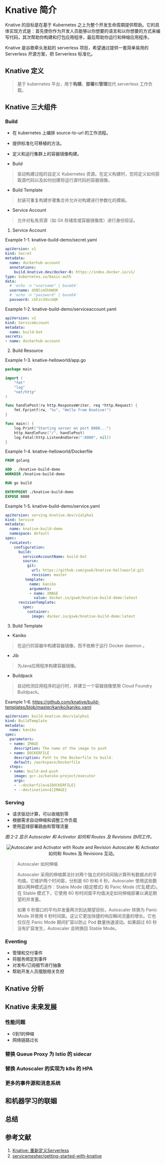 # Knative 简介

Knative 的目标是在基于 Kubernetes 之上为整个开发生命周期提供帮助。它的具体实现方式是：首先使你作为开发人员能够以你想要的语言和以你想要的方式来编写代码，其次帮助你构建和打包应用程序，最后帮助你运行和伸缩应用程序。

Knative 是谷歌牵头发起的 serverless 项目，希望通过提供一套简单易用的 Serverless 开源方案，把 Serverless 标准化。

## Knative 定义

> 基于 kubernetes 平台，用于**构建**、**部署**和**管理**现代 serverless 工作负载。

## Knative 三大组件

### Build

* 在 kubernetes 上编排 source-to-url 的工作流程。
* 提供标准化可移植的方法。
* 定义和运行集群上的容器镜像构建。

* Build

> 驱动构建过程的自定义 Kubernetes 资源。在定义构建时，您将定义如何获取源代码以及如何创建将运行源代码的容器镜像。

* Build Template

> 封装可重复构建步骤集合并允许对构建进行参数化的模板。

* Service Account

>允许对私有资源（如 Git 存储库或容器镜像库）进行身份验证。

1. Service Account

Example 1-1. knative-build-demo/secret.yaml

```yaml
apiVersion: v1
kind: Secret
metadata:
  name: dockerhub-account
  annotations:
    build.knative.dev/docker-0: https://index.docker.io/v1/
type: kubernetes.io/basic-auth
data:
  # 'echo -n "username" | base64'
  username: dXNlcm5hbWUK
  # 'echo -n "password" | base64'
  password: cGFzc3dvcmQK
```

Example 1-2. knative-build-demo/serviceaccount.yaml

```yaml
apiVersion: v1
kind: ServiceAccount
metadata:
  name: build-bot
secrets:
- name: dockerhub-account
```

2. Build Resource

Example 1-3. knative-helloworld/app.go

```go
package main

import (
    "fmt"
    "log"
    "net/http"
)

func handlePost(rw http.ResponseWriter, req *http.Request) {
    fmt.Fprintf(rw, "%s", "Hello from Knative!")
}

func main() {
    log.Print("Starting server on port 8080...")
    http.HandleFunc("/", handlePost)
    log.Fatal(http.ListenAndServe(":8080", nil))
}
```

Example 1-4. knative-helloworld/Dockerfile

```dockerfile
FROM golang

ADD . /knative-build-demo
WORKDIR /knative-build-demo

RUN go build

ENTRYPOINT ./knative-build-demo
EXPOSE 8080
```

Example 1-5. knative-build-demo/service.yaml

```yaml
apiVersion: serving.knative.dev/v1alpha1
kind: Service
metadata:
  name: knative-build-demo
  namespace: default
spec:
  runLatest:
    configuration:
      build:
        serviceAccountName: build-bot
        source:
          git:
            url: https://github.com/gswk/knative-helloworld.git
            revision: master
         template:
           name: kaniko
           arguments:
           - name: IMAGE
             value: docker.io/gswk/knative-build-demo:latest
      revisionTemplate:
        spec:
          container:
            image: docker.io/gswk/knative-build-demo:latest
```

3. Build Template

* Kaniko

> 在运行的容器中构建容器镜像，而不依赖于运行 Docker daemon 。

* Jib

> 为Java应用程序构建容器镜像。

* Buildpack

> 自动检测应用程序的运行时，并建立一个容器镜像使用 Cloud Foundry Buildpack。

Example 1-6. https://github.com/knative/build-templates/blob/master/kaniko/kaniko.yaml

```yaml
apiVersion: build.knative.dev/v1alpha1
kind: BuildTemplate
metadata:
  name: kaniko
spec:
  parameters:
  - name: IMAGE
    description: The name of the image to push
  - name: DOCKERFILE
    description: Path to the Dockerfile to build.
    default: /workspace/Dockerfile
  steps:
  - name: build-and-push
    image: gcr.io/kaniko-project/executor
    args:
    - --dockerfile=${DOCKERFILE}
    - --destination=${IMAGE}
```

### Serving

* 请求驱动计算，可以收缩到零
* 根据需求自动伸缩和调整工作负载
* 使用蓝绿部署路由和管理流量

<span id="fingure-2-2">*图 2-2 显示 Autoscaler 和 Activator 如何和 Routes 及 Revisions 协同工作。*</span>

<div align="center">
<img src="https://ws2.sinaimg.cn/large/006tKfTcly1g0yrmo1t2cj31z70u0afi.jpg" alt="Autoscaler and Activator with Route and Revision" />
Autoscaler 和 Activator 如何和 Routes 及 Revisions 互动。
</div>

> Autoscaler 如何伸缩
>
> Autoscaler 采用的伸缩算法针对两个独立的时间间隔计算所有数据点的平均值。它维护两个时间窗，分别是 60 秒和 6 秒。Autoscaler 使用这些数据以两种模式运作：Stable Mode (稳定模式) 和 Panic Mode (忙乱模式)。在 Stable 模式下，它使用 60 秒时间窗平均值决定如何伸缩部署以满足期望的并发量。
>
> 如果 6 秒窗口的平均并发量两次到达期望目标，Autoscaler 转换为 Panic Mode 并使用 6 秒时间窗。这让它更加快捷的响应瞬间流量的增长。它也仅仅在 Panic Mode 期间扩容以防止 Pod 数量快速波动。如果超过 60 秒没有扩容发生，Autoscaler 会转换回 Stable Mode。


### Eventing

* 管理和交付事件
* 将服务绑定到事件
* 对发布/订阅细节进行抽象
* 帮助开发人员摆脱相关负担

## Knative 分析

## Knative 未来发展

### 性能问题

* 0到1的伸缩
* 网络链路过长

### 替换 Queue Proxy 为 Istio 的 sidecar 

### 替换 Autoscaler 的实现为 k8s 的 HPA

### 更多的事件源和消息系统

## 和机器学习的联姻

## 总结


## 参考文献

1. [Knative: 重新定义Serverless](https://skyao.io/talk/201811-knative-redefine-serverless/)
2. [servicemesher/getting-started-with-knative](https://github.com/servicemesher/getting-started-with-knative)